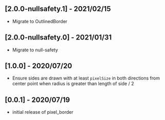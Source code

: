 ## [2.0.0-nullsafety.1] - 2021/02/15

* Migrate to OutlinedBorder

## [2.0.0-nullsafety.0] - 2021/01/31

* Migrate to null-safety

## [1.0.0] - 2020/07/20

* Ensure sides are drawn with at least `pixelSize` in both directions from center point when radius is greater than length of side / 2

## [0.0.1] - 2020/07/19

* initial release of pixel_border
